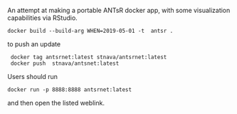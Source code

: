 An attempt at making a portable ANTsR docker app, with some
visualization capabilities via RStudio.

```
docker build --build-arg WHEN=2019-05-01 -t  antsr .
```

to push an update

```
 docker tag antsrnet:latest stnava/antsrnet:latest
 docker push  stnava/antsnet:latest
```


Users should run


```
docker run -p 8888:8888 antsrnet:latest
```

and then open the listed weblink.
